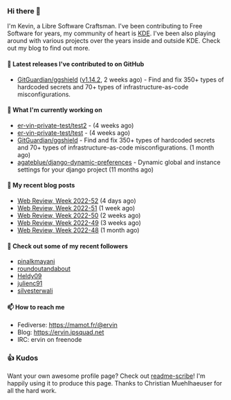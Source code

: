 ### Hi there 👋

I'm Kevin, a Libre Software Craftsman. I've been contributing to Free Software for years,
my community of heart is [KDE](https://kde.org). I've been also playing around with various
projects over the years inside and outside KDE. Check out my blog to find out more.

#### 🔭 Latest releases I've contributed to on GitHub

- [GitGuardian/ggshield](https://github.com/GitGuardian/ggshield) ([v1.14.2](https://github.com/GitGuardian/ggshield/releases/tag/v1.14.2), 2 weeks ago) - Find and fix 350&#43; types of hardcoded secrets and 70&#43; types of infrastructure-as-code misconfigurations.

#### 🌱 What I'm currently working on

- [er-vin-private-test/test2](https://github.com/er-vin-private-test/test2) -  (4 weeks ago)
- [er-vin-private-test/test](https://github.com/er-vin-private-test/test) -  (4 weeks ago)
- [GitGuardian/ggshield](https://github.com/GitGuardian/ggshield) - Find and fix 350&#43; types of hardcoded secrets and 70&#43; types of infrastructure-as-code misconfigurations. (1 month ago)
- [agateblue/django-dynamic-preferences](https://github.com/agateblue/django-dynamic-preferences) - Dynamic global and instance settings for your django project (11 months ago)

#### 📜 My recent blog posts

- [Web Review, Week 2022-52](https://ervin.ipsquad.net/blog/2022/12/30/web-review-week-2022-52/) (4 days ago)
- [Web Review, Week 2022-51](https://ervin.ipsquad.net/blog/2022/12/23/web-review-week-2022-51/) (1 week ago)
- [Web Review, Week 2022-50](https://ervin.ipsquad.net/blog/2022/12/16/web-review-week-2022-50/) (2 weeks ago)
- [Web Review, Week 2022-49](https://ervin.ipsquad.net/blog/2022/12/09/web-review-week-2022-49/) (3 weeks ago)
- [Web Review, Week 2022-48](https://ervin.ipsquad.net/blog/2022/12/02/web-review-week-2022-48/) (1 month ago)

#### 👯 Check out some of my recent followers

- [pinalkmayani](https://github.com/pinalkmayani)
- [roundoutandabout](https://github.com/roundoutandabout)
- [Heldy09](https://github.com/Heldy09)
- [julienc91](https://github.com/julienc91)
- [silvesterwali](https://github.com/silvesterwali)

#### 📫 How to reach me

- Fediverse: https://mamot.fr/@ervin
- Blog: https://ervin.ipsquad.net
- IRC: ervin on freenode

### 👍 Kudos

Want your own awesome profile page? Check out [readme-scribe](https://github.com/muesli/readme-scribe)!
I'm happily using it to produce this page. Thanks to Christian Muehlhaeuser for all the hard work.

